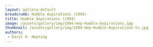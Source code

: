 ```yaml
---
layout: gallery-default
breadcrumb: Humble Aspirations (1994)
title: Humble Aspirations (1994)
image: /assets/gallery/img/1994-Hep-Humble-Aspirations.jpg
thumbnail: /assets/gallery/img/1994-Hep-Humble-Aspirations-tn.jpg
authors:
 - Daryl H. Hepting
---
```

